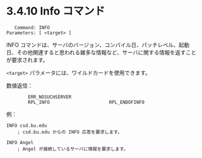 # 3.4.10 Info コマンド

```
   Command: INFO
Parameters: [ <target> ]
```

INFO コマンドは、サーバのバージョン、コンパイル日、パッチレベル、起動日、その他関連すると思われる雑多な情報など、サーバに関する情報を返すことが要求されます。

`<target>` パラメータには、ワイルドカードを使用できます。

数値返信：

```
        ERR_NOSUCHSERVER
        RPL_INFO                      RPL_ENDOFINFO
```

例：

```
INFO csd.bu.edu
    ; csd.bu.edu からの INFO 応答を要求します。

INFO Angel
    ; Angel が接続しているサーバに情報を要求します。
```
